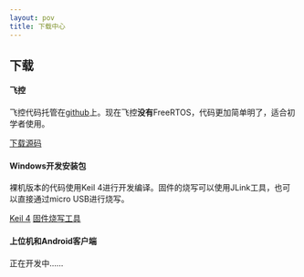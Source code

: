 ```yaml
---
layout: pov
title: 下载中心
---
```


<div class="row">
<h2>下载</h2>
<div class="col-sm-4">
  <h4>飞控</h4>
  <p>飞控代码托管在<a href="https://github.com/Crazepony/crazepony-firmware-none" target="_blank">github</a>上。现在飞控<strong>没有</strong>FreeRTOS，代码更加简单明了，适合初学者使用。</p>
  <p>
    <a href="https://github.com/Crazepony/crazepony-firmware-none/releases" class="btn btn-lg btn-outline" role="button" target="_blank" >下载源码</a>
  </p>
</div>
<div class="col-sm-4">
  <h4>Windows开发安装包</h4>
  <p>裸机版本的代码使用Keil 4进行开发编译。固件的烧写可以使用JLink工具，也可以直接通过micro USB进行烧写。</p>
  <p>
    <a href="http://pan.baidu.com/s/1ntNqLdv" class="btn btn-lg btn-outline" role="button" target="_blank" >Keil 4</a>
    <a href="http://pan.baidu.com/s/1eQ1kfPw" class="btn btn-lg btn-outline" role="button" target="_blank" >固件烧写工具</a>
  </p>
</div>
<div class="col-sm-4">
  <h4>上位机和Android客户端</h4>
  <p>正在开发中……</p>
  </p>
</div>
</div>
